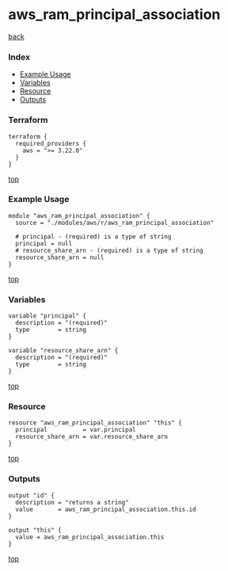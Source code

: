 # aws_ram_principal_association
[back](../aws.md)
### Index
- [Example Usage](#example-usage)
- [Variables](#variables)
- [Resource](#resource)
- [Outputs](#outputs)
### Terraform
```hcl
terraform {
  required_providers {
    aws = ">= 3.22.0"
  }
}
```
[top](#index)
### Example Usage
```hcl
module "aws_ram_principal_association" {
  source = "./modules/aws/r/aws_ram_principal_association"

  # principal - (required) is a type of string
  principal = null
  # resource_share_arn - (required) is a type of string
  resource_share_arn = null
}
```
[top](#index)
### Variables
```hcl
variable "principal" {
  description = "(required)"
  type        = string
}

variable "resource_share_arn" {
  description = "(required)"
  type        = string
}
```
[top](#index)

### Resource
```hcl
resource "aws_ram_principal_association" "this" {
  principal          = var.principal
  resource_share_arn = var.resource_share_arn
}
```
[top](#index)
### Outputs
```hcl
output "id" {
  description = "returns a string"
  value       = aws_ram_principal_association.this.id
}

output "this" {
  value = aws_ram_principal_association.this
}
```
[top](#index)
